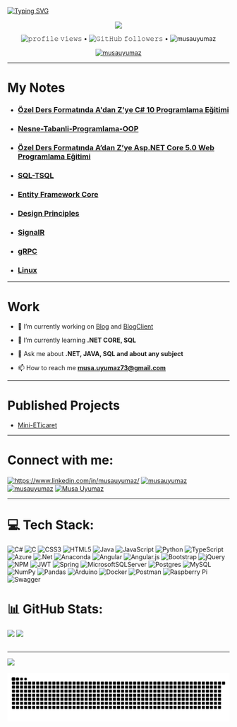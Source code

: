 <a href="https://git.io/typing-svg"><img src="https://readme-typing-svg.herokuapp.com?font=Fira+Code&weight=700&size=80&duration=3500&pause=500&color=32CD32&center=true&vCenter=true&multiline=true&width=2250&height=300&lines=Hi+I'm+MUSA+UYUMAZ;A+Passionate+Backend+Developer+From+TURKEY" alt="Typing SVG" /></a>

<p align="center">
<img align="center" src="https://thumbs.gfycat.com/AdmirableBrownAmmonite-size_restricted.gif" />
</p>

<p align="center">
  <img src= "https://gpvc.arturio.dev/musauyumaz" alt="𝚙𝚛𝚘𝚏𝚒𝚕𝚎 𝚟𝚒𝚎𝚠𝚜"> •  
  <img alt="𝙶𝚒𝚝𝙷𝚞𝚋 𝚏𝚘𝚕𝚕𝚘𝚠𝚎𝚛𝚜" src="https://img.shields.io/github/followers/musauyumaz?label=Followers&style=social"> •   
  <img src="https://img.shields.io/github/stars/musauyumaz?label=Stars" alt="musauyumaz">
</p>

<p align="center"> <a href="https://github.com/ryo-ma/github-profile-trophy"><img src="https://github-profile-trophy.vercel.app/?username=musauyumaz" alt="musauyumaz" /></a> </p>

***
# My Notes
- ### [Özel Ders Formatında A'dan Z'ye C# 10 Programlama Eğitimi](https://github.com/musauyumaz/CSharp_10_Programlama_Egitimi/blob/main/README.md)
- ### [Nesne-Tabanli-Programlama-OOP](https://github.com/musauyumaz/Nesne-Tabanli-Programlama-OOP/blob/main/Readme.md)
- ### [Özel Ders Formatında A’dan Z’ye Asp.NET Core 5.0 Web Programlama Eğitimi](https://github.com/musauyumaz/Asp.NET-Core-5.0-Web/blob/main/README.md)
- ### [SQL-TSQL](https://github.com/musauyumaz/SQL/blob/main/SQL%20Server%20ve%20T-SQL%20E%C4%9Fitimleri/ReadMe.md)
- ### [Entity Framework Core](https://github.com/musauyumaz/EntityFrameworkCore/blob/main/README.md)
- ### [Design Principles](https://github.com/musauyumaz/DesignPrinciples/blob/main/README.md)
- ### [SignalR](https://github.com/musauyumaz/SignalR/blob/main/SignalR%20%C4%B0le%20Run%20Time%20Uygulama/ReadMe.md)
- ### [gRPC](https://github.com/musauyumaz/gRPC/blob/main/gRPC%20K%C3%BCt%C3%BCphanesi/ReadMe.md)
- ### [Linux](https://github.com/musauyumaz/BashScripting/blob/main/README.md)
***

# Work
- 🔭 I’m currently working on [Blog](https://github.com/musauyumaz/Blog) and [BlogClient](https://github.com/musauyumaz/BlogClient)

- 🌱 I’m currently learning **.NET CORE, SQL**

- 💬 Ask me about **.NET, JAVA, SQL and about any subject**

- 📫 How to reach me **musa.uyumaz73@gmail.com**

***
# Published Projects
- <a href ="https://minieticaret26.azurewebsites.net/">Mini-ETicaret</a>
***

# Connect with me:
<p align="left">
<a href="https://linkedin.com/in/https://www.linkedin.com/in/musauyumaz/" target="blank"><img align="center" src="https://raw.githubusercontent.com/rahuldkjain/github-profile-readme-generator/master/src/images/icons/Social/linked-in-alt.svg" alt="https://www.linkedin.com/in/musauyumaz/" height="30" width="40" /></a>
<a href="https://stackoverflow.com/users/18230594/musa-uyumaz" target="blank"><img align="center" src="https://upload.wikimedia.org/wikipedia/commons/thumb/e/ef/Stack_Overflow_icon.svg/768px-Stack_Overflow_icon.svg.png" alt="musauyumaz" height="45" width="45" /></a>
<a href="https://www.instagram.com/musa.uyumaz26/" target="blank"><img align="center" src="https://upload.wikimedia.org/wikipedia/commons/thumb/e/e7/Instagram_logo_2016.svg/1200px-Instagram_logo_2016.svg.png" alt="musauyumaz" height="30" width="30" /></a>
<a href="https://discord.com/users/704744910422540318" target="blank"><img align="center" src="https://raw.githubusercontent.com/rahuldkjain/github-profile-readme-generator/master/src/images/icons/Social/discord.svg" alt="Musa Uyumaz" height="30" width="40" /></a>
</p>
</p>

***
# 💻 Tech Stack:
![C#](https://img.shields.io/badge/c%23-%23239120.svg?style=for-the-badge&logo=c-sharp&logoColor=white) 
![C](https://img.shields.io/badge/c-%2300599C.svg?style=for-the-badge&logo=c&logoColor=white) 
![CSS3](https://img.shields.io/badge/css3-%231572B6.svg?style=for-the-badge&logo=css3&logoColor=white) 
![HTML5](https://img.shields.io/badge/html5-%23E34F26.svg?style=for-the-badge&logo=html5&logoColor=white) 
![Java](https://img.shields.io/badge/java-%23ED8B00.svg?style=for-the-badge&logo=java&logoColor=white) 
![JavaScript](https://img.shields.io/badge/javascript-%23323330.svg?style=for-the-badge&logo=javascript&logoColor=%23F7DF1E) 
![Python](https://img.shields.io/badge/python-3670A0?style=for-the-badge&logo=python&logoColor=ffdd54) 
![TypeScript](https://img.shields.io/badge/typescript-%23007ACC.svg?style=for-the-badge&logo=typescript&logoColor=white) 
![Azure](https://img.shields.io/badge/azure-%230072C6.svg?style=for-the-badge&logo=azure-devops&logoColor=white) 
![.Net](https://img.shields.io/badge/.NET-5C2D91?style=for-the-badge&logo=.net&logoColor=white) 
![Anaconda](https://img.shields.io/badge/Anaconda-%2344A833.svg?style=for-the-badge&logo=anaconda&logoColor=white) 
![Angular](https://img.shields.io/badge/angular-%23DD0031.svg?style=for-the-badge&logo=angular&logoColor=white) 
![Angular.js](https://img.shields.io/badge/angular.js-%23E23237.svg?style=for-the-badge&logo=angularjs&logoColor=white) 
![Bootstrap](https://img.shields.io/badge/bootstrap-%23563D7C.svg?style=for-the-badge&logo=bootstrap&logoColor=white) 
![jQuery](https://img.shields.io/badge/jquery-%230769AD.svg?style=for-the-badge&logo=jquery&logoColor=white) 
![NPM](https://img.shields.io/badge/NPM-%23000000.svg?style=for-the-badge&logo=npm&logoColor=white) 
![JWT](https://img.shields.io/badge/JWT-black?style=for-the-badge&logo=JSON%20web%20tokens) 
![Spring](https://img.shields.io/badge/spring-%236DB33F.svg?style=for-the-badge&logo=spring&logoColor=white) 
![MicrosoftSQLServer](https://img.shields.io/badge/Microsoft%20SQL%20Sever-CC2927?style=for-the-badge&logo=microsoft%20sql%20server&logoColor=white) 
![Postgres](https://img.shields.io/badge/postgres-%23316192.svg?style=for-the-badge&logo=postgresql&logoColor=white) 
![MySQL](https://img.shields.io/badge/mysql-%2300f.svg?style=for-the-badge&logo=mysql&logoColor=white) 
![NumPy](https://img.shields.io/badge/numpy-%23013243.svg?style=for-the-badge&logo=numpy&logoColor=white) 
![Pandas](https://img.shields.io/badge/pandas-%23150458.svg?style=for-the-badge&logo=pandas&logoColor=white) 
![Arduino](https://img.shields.io/badge/-Arduino-00979D?style=for-the-badge&logo=Arduino&logoColor=white) 
![Docker](https://img.shields.io/badge/docker-%230db7ed.svg?style=for-the-badge&logo=docker&logoColor=white) 
![Postman](https://img.shields.io/badge/Postman-FF6C37?style=for-the-badge&logo=postman&logoColor=white) 
![Raspberry Pi](https://img.shields.io/badge/-RaspberryPi-C51A4A?style=for-the-badge&logo=Raspberry-Pi) 
![Swagger](https://img.shields.io/badge/-Swagger-%23Clojure?style=for-the-badge&logo=swagger&logoColor=white)

# 📊 GitHub Stats:
<div align="left">
<img src="https://github-readme-stats.vercel.app/api?username=musauyumaz&theme=tokyonight&hide_border=true&include_all_commits=true&count_private=true" style="width:400px">
<img src="https://github-readme-streak-stats.herokuapp.com/?user=musauyumaz&theme=tokyonight&hide_border=true" style="width:400px">
</div>
<div align="center">
<img src="https://github-readme-stats.vercel.app/api/top-langs/?username=musauyumaz&amp;theme=tokyonight&amp;hide_border=true&amp;include_all_commits=true&amp;count_private=true&amp;layout=compact" alt="">
</div>

---
[![](https://visitcount.itsvg.in/api?id=musauyumaz&icon=0&color=3)](https://visitcount.itsvg.in)



![snake gif](https://github.com/musauyumaz/musauyumaz/blob/output/github-contribution-grid-snake-dark.svg)
